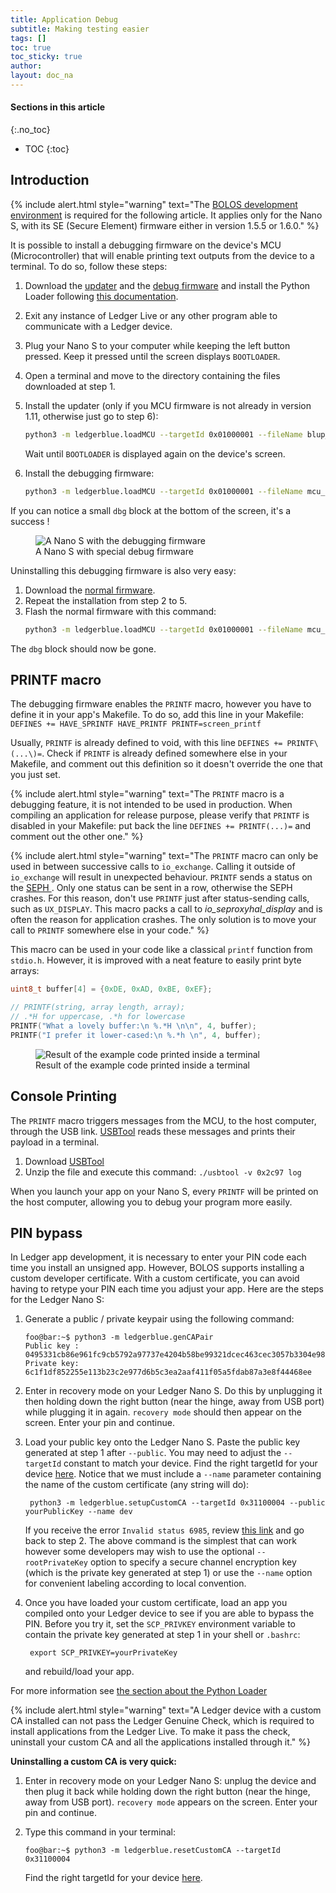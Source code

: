 ```yaml
---
title: Application Debug
subtitle: Making testing easier
tags: []
toc: true
toc_sticky: true
author:
layout: doc_na
---
```


#### Sections in this article
{:.no_toc}
* TOC
{:toc}

## Introduction


<!--  -->
{% include alert.html style="warning" text="The <a href='../u_setup/' class='alert-link'>BOLOS development environment</a> is required for the following article. It applies only for the Nano S, with its SE (Secure Element) firmware either in version 1.5.5 or 1.6.0." %}
<!--  -->


It is possible to install a debugging firmware on the device's MCU (Microcontroller) that will enable printing text outputs from the device to a terminal. To do so, follow these steps:

1. Download the [updater](https://drive.google.com/open?id=1pbqIDDuamfsvFuEkduCyOFq8mW0HZmeQ) and the [debug firmware](https://drive.google.com/open?id=1hTZKqlwKjx51vdqda8SRp_80Yx3lPizb) and install the Python Loader following [this documentation](../../PL/01_readme).

2. Exit any instance of Ledger Live or any other program able to communicate with a Ledger device.

3. Plug your Nano S to your computer while keeping the left button pressed. Keep it pressed until the screen displays `BOOTLOADER`.

4. Open a terminal and move to the directory containing the files downloaded at step 1.

5.  Install the updater (only if you MCU firmware is not already in version 1.11, otherwise just go to step 6):

    ```sh
    python3 -m ledgerblue.loadMCU --targetId 0x01000001 --fileName blup_0.11_misc_m1.hex --nocrc
    ```

    Wait until `BOOTLOADER` is displayed again on the device's screen.

6.  Install the debugging firmware:

    ```sh
    python3 -m ledgerblue.loadMCU --targetId 0x01000001 --fileName mcu_1.11-printf_over_0.11.hex --reverse --nocrc
    ```

If you can notice a small `dbg` block at the bottom of the screen, it's a success !

<!-- ------------- Image ------------- -->
<!-- --------------------------------- -->
<figure>
<img src="../images/debug_nano.jpg" class="align-center" alt="A Nano S with the debugging firmware" /><figcaption aria-hidden="true">A Nano S with special debug firmware</figcaption>
</figure>

Uninstalling this debugging firmware is also very easy:
1. Download the [normal firmware](https://drive.google.com/open?id=1YfdU1dNycojdtuKU_hHctLFzJZzhDFuY).
2. Repeat the installation from step 2 to 5.
3. Flash the normal firmware with this command:
    ```sh
    python3 -m ledgerblue.loadMCU --targetId 0x01000001 --fileName mcu_1.11_over_0.11.hex --reverse --nocrc
    ```

The `dbg` block should now be gone.

## PRINTF macro

The debugging firmware enables the `PRINTF` macro, however you have to define it in your app's Makefile. To do so, add this line in your Makefile: `DEFINES += HAVE_SPRINTF HAVE_PRINTF PRINTF=screen_printf`

Usually, `PRINTF` is already defined to void, with this line `DEFINES += PRINTF\(...\)=`. Check if `PRINTF` is already defined somewhere else in your Makefile, and comment out this definition so it doesn't override the one that you just set.

<!--  -->
{% include alert.html style="warning" text="The <code>PRINTF</code> macro is a debugging feature, it is not intended to be used in production. When compiling an application for release purpose, please verify that <code>PRINTF</code> is disabled in your Makefile: put back the line <code>DEFINES += PRINTF\(...\)=</code> and comment out the other one." %}
<!--  -->

<!--  -->
{% include alert.html style="warning" text="The <code>PRINTF</code> macro can only be used in between successive calls to <code>io_exchange</code>. Calling it outside of <code>io_exchange</code> will result in unexpected behaviour. <code>PRINTF</code> sends a status on the <a href='../b_hardware_architecture/#seproxyhal' class='alert-link'> SEPH </a>. Only one status can be sent in a row, otherwise the SEPH crashes. For this reason, don't use <code>PRINTF</code> just after status-sending calls, such as <code>UX_DISPLAY</code>. This macro packs a call to <i>io_seproxyhal_display</i> and is often the reason for application crashes. The only solution is to move your call to <code>PRINTF</code> somewhere else in your code." %}
<!--  -->


This macro can be used in your code like a classical `printf` function from `stdio.h`. However, it is improved with a neat feature to easily print byte arrays:

``` c++
uint8_t buffer[4] = {0xDE, 0xAD, 0xBE, 0xEF};

// PRINTF(string, array length, array);
// .*H for uppercase, .*h for lowercase
PRINTF("What a lovely buffer:\n %.*H \n\n", 4, buffer);
PRINTF("I prefer it lower-cased:\n %.*h \n", 4, buffer);
```

<!-- ------------- Image ------------- -->
<!-- --------------------------------- -->
<figure>
<img src="../images/deadbeef.png" class="align-center" alt="Result of the example code printed inside a terminal" /><figcaption aria-hidden="true">Result of the example code printed inside a terminal</figcaption>
</figure>

## Console Printing

The `PRINTF` macro triggers messages from the MCU, to the host computer, through the USB link. [USBTool](https://drive.google.com/open?id=16D5vlrbczmBxqpDJml6QUV0RGWs7aZeZ) reads these messages and prints their payload in a terminal.

1. Download [USBTool](https://drive.google.com/open?id=16D5vlrbczmBxqpDJml6QUV0RGWs7aZeZ)
2. Unzip the file and execute this command: `./usbtool -v 0x2c97 log`

When you launch your app on your Nano S, every `PRINTF` will be printed on the host computer, allowing you to debug your program more easily.

## PIN bypass

In Ledger app development, it is necessary to enter your PIN code each time you install an unsigned app. However, BOLOS supports installing a custom developer certificate. With a custom certificate, you can avoid having to retype your PIN each time you adjust your app. Here are the steps for the Ledger Nano S:

1.  Generate a public / private keypair using the following command:

        foo@bar:~$ python3 -m ledgerblue.genCAPair
        Public key : 0495331cb86e961fc9cb5792a97737e4204b58be99321dcec463cec3057b3304e9875614004e6e540ab0610a1339fae22df6f6f3ec594912b409d69b72f0eaf390
        Private key: 6c1f1df852255e113b23c2e977d6b5c3ea2aaf411f05a5fdab87a3e8f44468ee

2. Enter in recovery mode on your Ledger Nano S. Do this by unplugging it then holding down the right button (near the hinge, away from USB port) while plugging it in again. `recovery mode` should then appear on the screen. Enter your pin and continue.

3. Load your public key onto the Ledger Nano S. Paste the public key generated at step 1 after `--public`. You may need to adjust the `--targetId` constant to match your device. Find the right targetId for your device [here](https://gist.github.com/TamtamHero/b7651ffe6f1e485e3886bf4aba673348). Notice that we must include a `--name` parameter containing the name of the custom certificate (any string will do):

        python3 -m ledgerblue.setupCustomCA --targetId 0x31100004 --public yourPublicKey --name dev

    If you receive the error `Invalid status 6985`, review [this link](https://github.com/LedgerHQ/blue-loader-python/issues/42) and go back to step 2. The above command is the simplest that can work however some developers may wish to use the optional `--rootPrivateKey` option to specify a secure channel encryption key (which is the private key generated at step 1) or use the `--name` option for convenient labeling according to local convention.

4. Once you have loaded your custom certificate, load an app you compiled onto your Ledger device to see if you are able to bypass the PIN. Before you try it, set the `SCP_PRIVKEY` environment variable to contain the private key generated at step 1 in your shell or `.bashrc`:

        export SCP_PRIVKEY=yourPrivateKey

    and rebuild/load your app.

For more information see [the section about the Python Loader](../../PL/01_readme)


<!--  -->
{% include alert.html style="warning" text="A Ledger device with a custom CA installed can not pass the Ledger Genuine Check, which is required to install applications from the Ledger Live. To make it pass the check, uninstall your custom CA and all the applications installed through it." %}
<!--  -->

**Uninstalling a custom CA is very quick:**

1. Enter in recovery mode on your Ledger Nano S: unplug the device and then plug it back while holding down the right button (near the hinge, away from USB port). `recovery mode` appears on the screen. Enter your pin and continue.

2.  Type this command in your terminal:

        foo@bar:~$ python3 -m ledgerblue.resetCustomCA --targetId 0x31100004

    Find the right targetId for your device [here](https://gist.github.com/TamtamHero/b7651ffe6f1e485e3886bf4aba673348).
